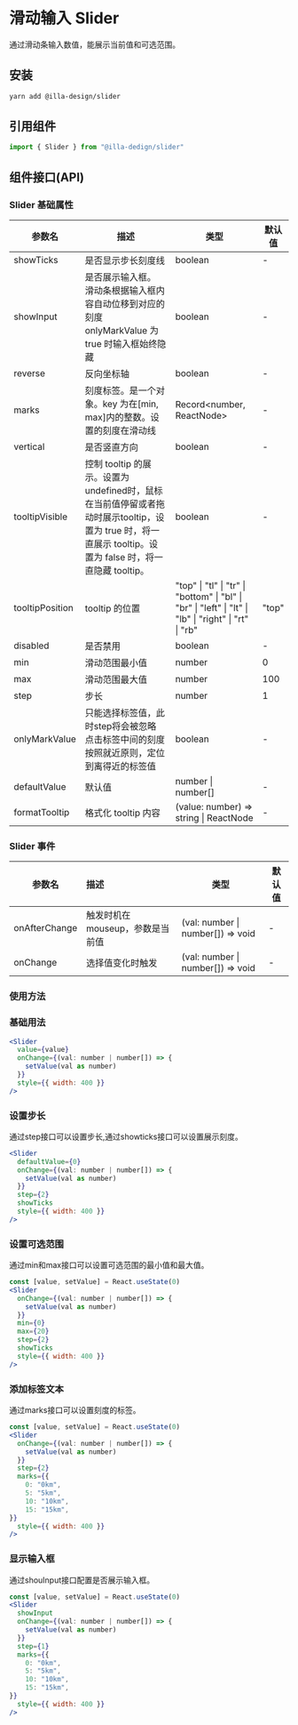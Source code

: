 # 滑动输入 Slider

通过滑动条输入数值，能展示当前值和可选范围。

## 安装

```bash
yarn add @illa-design/slider
```

## 引用组件

```jsx
import { Slider } from "@illa-dedign/slider"
```

## 组件接口(API)

### Slider 基础属性

| 参数名          | 描述                                                         | 类型                                                         | 默认值 |
| --------------- | ------------------------------------------------------------ | ------------------------------------------------------------ | ------ |
| showTicks       | 是否显示步长刻度线                                           | boolean                                                      | -      |
| showInput       | 是否展示输入框。 滑动条根据输入框内容自动位移到对应的刻度 onlyMarkValue 为 true 时输入框始终隐藏 | boolean                                                      | -      |
| reverse         | 反向坐标轴                                                   | boolean                                                      | -      |
| marks           | 刻度标签。是一个对象。key 为在[min, max]内的整数。设置的刻度在滑动线 | Record<number, ReactNode>                                    | -      |
| vertical        | 是否竖直方向                                                 | boolean                                                      | -      |
| tooltipVisible  | 控制 tooltip 的展示。设置为undefined时，鼠标在当前值停留或者拖动时展示tooltip，设置为 true 时，将一直展示 tooltip。设置为 false 时，将一直隐藏 tooltip。 | boolean                                                      | -      |
| tooltipPosition | tooltip 的位置                                               | "top" \| "tl" \| "tr" \| "bottom" \| "bl" \| "br" \| "left" \| "lt" \| "lb" \| "right" \| "rt" \| "rb" | "top"  |
| disabled        | 是否禁用                                                     | boolean                                                      | -      |
| min             | 滑动范围最小值                                               | number                                                       | 0      |
| max             | 滑动范围最大值                                               | number                                                       | 100    |
| step            | 步长                                                         | number                                                       | 1      |
| onlyMarkValue   | 只能选择标签值，此时step将会被忽略 点击标签中间的刻度按照就近原则，定位到离得近的标签值 | boolean                                                      | -      |
| defaultValue    | 默认值                                                       | number \| number[]                                           | -      |
| formatTooltip   | 格式化 tooltip 内容                                          | (value: number) => string \| ReactNode                       | -      |

### Slider 事件

| 参数名        | 描述                             | 类型                              | 默认值 |
| ------------- | :------------------------------- | --------------------------------- | ------ |
| onAfterChange | 触发时机在 mouseup，参数是当前值 | (val: number \| number[]) => void | -      |
| onChange      | 选择值变化时触发                 | (val: number \| number[]) => void | -      |

### 使用方法

### 基础用法

```jsx
<Slider
  value={value}
  onChange={(val: number | number[]) => {
    setValue(val as number)
  }}
  style={{ width: 400 }}
/>
```

### 设置步长

通过step接口可以设置步长,通过showticks接口可以设置展示刻度。

```jsx
<Slider
  defaultValue={0}
  onChange={(val: number | number[]) => {
    setValue(val as number)
  }}
  step={2}
  showTicks
  style={{ width: 400 }}
/>
```

### 设置可选范围

通过min和max接口可以设置可选范围的最小值和最大值。

```jsx
const [value, setValue] = React.useState(0)
<Slider
  onChange={(val: number | number[]) => {
    setValue(val as number)
  }}
  min={0}
  max={20}
  step={2}
  showTicks
  style={{ width: 400 }}
/>
```

### 添加标签文本

通过marks接口可以设置刻度的标签。

```jsx
const [value, setValue] = React.useState(0)
<Slider
  onChange={(val: number | number[]) => {
    setValue(val as number)
  }}
  step={2}
  marks={{
    0: "0km",
    5: "5km",
    10: "10km",
    15: "15km",
}}
  style={{ width: 400 }}
/>
```

### 显示输入框

通过shouInput接口配置是否展示输入框。

```jsx
const [value, setValue] = React.useState(0)
<Slider
  showInput
  onChange={(val: number | number[]) => {
    setValue(val as number)
  }}
  step={1}
  marks={{
    0: "0km",
    5: "5km",
    10: "10km",
    15: "15km",
}}
  style={{ width: 400 }}
/>
```
